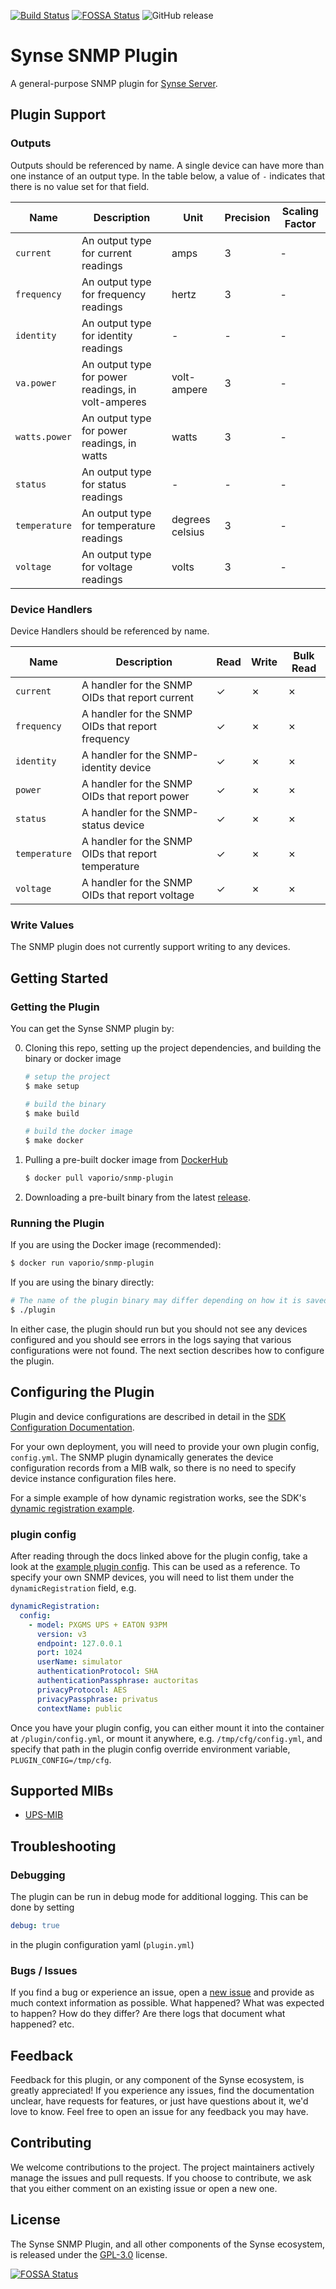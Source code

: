 [![Build Status](https://build.vio.sh/buildStatus/icon?job=vapor-ware/synse-snmp-plugin/master)](https://build.vio.sh/blue/organizations/jenkins/vapor-ware%2Fsynse-snmp-plugin/activity)
[![FOSSA Status](https://app.fossa.io/api/projects/git%2Bgithub.com%2Fvapor-ware%2Fsynse-snmp-plugin.svg?type=shield)](https://app.fossa.io/projects/git%2Bgithub.com%2Fvapor-ware%2Fsynse-snmp-plugin?ref=badge_shield)
![GitHub release](https://img.shields.io/github/release/vapor-ware/synse-snmp-plugin.svg)

# Synse SNMP Plugin
A general-purpose SNMP plugin for [Synse Server][synse-server].

## Plugin Support
### Outputs
Outputs should be referenced by name. A single device can have more than one instance
of an output type. In the table below, a value of `-` indicates that there is no value
set for that field.

| Name | Description | Unit | Precision | Scaling Factor |
| ---- | ----------- | ---- | --------- | -------------- |
| `current` | An output type for current readings | amps | 3 | - |
| `frequency` | An output type for frequency readings | hertz | 3 | - |
| `identity` | An output type for identity readings | - | - | - |
| `va.power` | An output type for power readings, in volt-amperes | volt-ampere | 3 | - |
| `watts.power` | An output type for power readings, in watts | watts | 3 | - |
| `status` | An output type for status readings | - | - | - |
| `temperature` | An output type for temperature readings | degrees celsius | 3 | - |
| `voltage` | An output type for voltage readings | volts | 3 | - |

### Device Handlers
Device Handlers should be referenced by name.

| Name | Description | Read | Write | Bulk Read |
| ---- | ----------- | ---- | ----- | --------- |
| `current` | A handler for the SNMP OIDs that report current | ✓ | ✗ | ✗ |
| `frequency` | A handler for the SNMP OIDs that report frequency | ✓ | ✗ | ✗ |
| `identity` | A handler for the SNMP-identity device | ✓ | ✗ | ✗ |
| `power` | A handler for the SNMP OIDs that report power | ✓ | ✗ | ✗ |
| `status` | A handler for the SNMP-status device | ✓ | ✗ | ✗ |
| `temperature` | A handler for the SNMP OIDs that report temperature | ✓ | ✗ | ✗ |
| `voltage` | A handler for the SNMP OIDs that report voltage | ✓ | ✗ | ✗ |

### Write Values
The SNMP plugin does not currently support writing to any devices.


## Getting Started
### Getting the Plugin
You can get the Synse SNMP plugin by:

0. Cloning this repo, setting up the project dependencies, and building the binary or docker image
   ```bash
   # setup the project
   $ make setup

   # build the binary
   $ make build

   # build the docker image
   $ make docker
   ```
0. Pulling a pre-built docker image from [DockerHub][plugin-dockerhub]
   ```bash
   $ docker pull vaporio/snmp-plugin
   ```
0. Downloading a pre-built binary from the latest [release][plugin-release].

### Running the Plugin
If you are using the Docker image (recommended):
```bash
$ docker run vaporio/snmp-plugin
```

If you are using the binary directly:
```bash
# The name of the plugin binary may differ depending on how it is saved.
$ ./plugin
```

In either case, the plugin should run but you should not see any devices configured
and you should see errors in the logs saying that various configurations were not found.
The next section describes how to configure the plugin.

## Configuring the Plugin
Plugin and device configurations are described in detail in the [SDK Configuration Documentation][sdk-config-docs].

For your own deployment, you will need to provide your own plugin config, `config.yml`.
The SNMP plugin dynamically generates the device configuration records from a MIB walk,
so there is no need to specify device instance configuration files here.

For a simple example of how dynamic registration works, see the SDK's
[dynamic registration example][dynamic-reg-example].

### plugin config
After reading through the docs linked above for the plugin config, take a look at the
[example plugin config](config.yml). This can be used as a reference. To specify your
own SNMP devices, you will need to list them under the `dynamicRegistration` field, e.g.
```yaml
dynamicRegistration:
  config:
    - model: PXGMS UPS + EATON 93PM
      version: v3
      endpoint: 127.0.0.1
      port: 1024
      userName: simulator
      authenticationProtocol: SHA
      authenticationPassphrase: auctoritas
      privacyProtocol: AES
      privacyPassphrase: privatus
      contextName: public
```

Once you have your plugin config, you can either mount it into the container at `/plugin/config.yml`,
or mount it anywhere, e.g. `/tmp/cfg/config.yml`, and specify that path in the plugin config
override environment variable, `PLUGIN_CONFIG=/tmp/cfg`.

## Supported MIBs

* [UPS-MIB][ups-mib-rfc]


## Troubleshooting
### Debugging
The plugin can be run in debug mode for additional logging. This can be done by setting
```yaml
debug: true
```
in the plugin configuration yaml (`plugin.yml`)

### Bugs / Issues
If you find a bug or experience an issue, open a [new issue][issues] and provide as much context
information as possible. What happened? What was expected to happen? How do they differ?
Are there logs that document what happened? etc.

## Feedback
Feedback for this plugin, or any component of the Synse ecosystem, is greatly appreciated!
If you experience any issues, find the documentation unclear, have requests for features,
or just have questions about it, we'd love to know. Feel free to open an issue for any
feedback you may have.

## Contributing
We welcome contributions to the project. The project maintainers actively manage the issues
and pull requests. If you choose to contribute, we ask that you either comment on an existing
issue or open a new one.

## License
The Synse SNMP Plugin, and all other components of the Synse ecosystem, is released under the
[GPL-3.0](LICENSE) license.

[![FOSSA Status](https://app.fossa.io/api/projects/git%2Bgithub.com%2Fvapor-ware%2Fsynse-snmp-plugin.svg?type=large)](https://app.fossa.io/projects/git%2Bgithub.com%2Fvapor-ware%2Fsynse-snmp-plugin?ref=badge_large)


[synse-server]: https://github.com/vapor-ware/synse-server
[plugin-dockerhub]: https://hub.docker.com/r/vaporio/snmp-plugin
[plugin-release]: https://github.com/vapor-ware/synse-snmp-plugin/releases
[sdk-config-docs]: http://synse-sdk.readthedocs.io/en/latest/user/configuration.html
[dynamic-reg-example]: https://github.com/vapor-ware/synse-sdk/tree/master/examples/dynamic_registration
[ups-mib-rfc]: https://tools.ietf.org/html/rfc1628
[issues]: https://github.com/vapor-ware/synse-snmp-plugin/issues